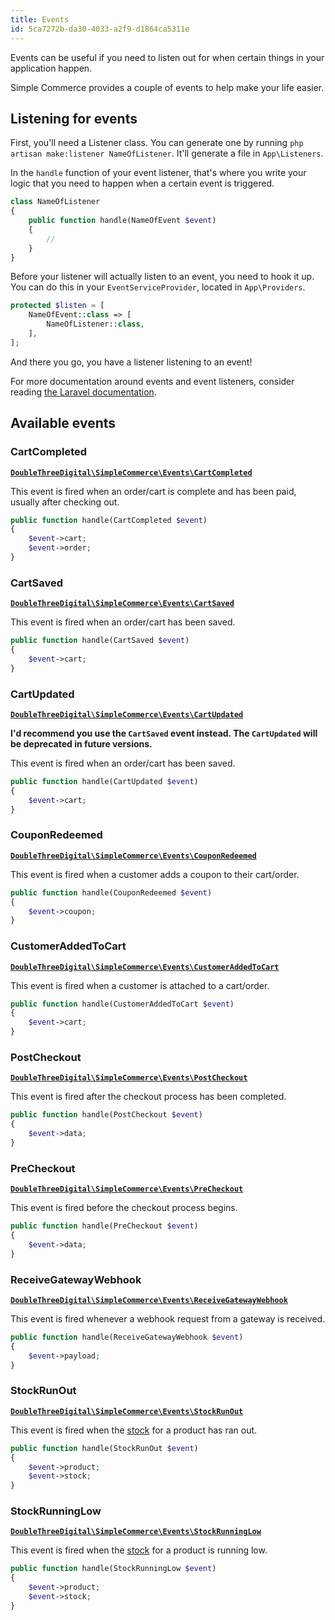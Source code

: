 ```yaml
---
title: Events
id: 5ca7272b-da30-4033-a2f9-d1864ca5311e
---
```

Events can be useful if you need to listen out for when certain things in your application happen.

Simple Commerce provides a couple of events to help make your life easier.

## Listening for events

First, you'll need a Listener class. You can generate one by running `php artisan make:listener NameOfListener`. It'll generate a file in `App\Listeners`.

In the `handle` function of your event listener, that's where you write your logic that you need to happen when a certain event is triggered.

```php
class NameOfListener
{
    public function handle(NameOfEvent $event)
    {
        //
    }
}
```

Before your listener will actually listen to an event, you need to hook it up. You can do this in your `EventServiceProvider`, located in `App\Providers`.

```php
protected $listen = [
	NameOfEvent::class => [
    	NameOfListener::class,
    ],
];
```

And there you go, you have a listener listening to an event!

For more documentation around events and event listeners, consider reading [the Laravel documentation](https://laravel.com/docs/events).

## Available events

### CartCompleted 

[**`DoubleThreeDigital\SimpleCommerce\Events\CartCompleted`**](https://github.com/doublethreedigital/simple-commerce/blob/master/src/Events/CartCompleted.php)

This event is fired when an order/cart is complete and has been paid, usually after checking out.

```php
public function handle(CartCompleted $event)
{
	$event->cart;
  	$event->order;
}
```

### CartSaved 

[**`DoubleThreeDigital\SimpleCommerce\Events\CartSaved`**](https://github.com/doublethreedigital/simple-commerce/blob/master/src/Events/CartSaved.php)

This event is fired when an order/cart has been saved. 

```php
public function handle(CartSaved $event)
{
	$event->cart;
}
```

### CartUpdated 

[**`DoubleThreeDigital\SimpleCommerce\Events\CartUpdated`**](https://github.com/doublethreedigital/simple-commerce/blob/master/src/Events/CartUpdated.php)

**I'd recommend you use the `CartSaved` event instead. The `CartUpdated` will be deprecated in future versions.**

This event is fired when an order/cart has been saved. 

```php
public function handle(CartUpdated $event)
{
	$event->cart;
}
```

### CouponRedeemed 

[**`DoubleThreeDigital\SimpleCommerce\Events\CouponRedeemed`**](https://github.com/doublethreedigital/simple-commerce/blob/master/src/Events/CouponRedeemed.php)

This event is fired when a customer adds a coupon to their cart/order.

```php
public function handle(CouponRedeemed $event)
{
	$event->coupon;
}
```

### CustomerAddedToCart

[**`DoubleThreeDigital\SimpleCommerce\Events\CustomerAddedToCart`**](https://github.com/doublethreedigital/simple-commerce/blob/master/src/Events/CustomerAddedToCart.php)

This event is fired when a customer is attached to a cart/order.

```php
public function handle(CustomerAddedToCart $event)
{
	$event->cart;
}
```

### PostCheckout 

[**`DoubleThreeDigital\SimpleCommerce\Events\PostCheckout`**](https://github.com/doublethreedigital/simple-commerce/blob/master/src/Events/PostCheckout.php)

This event is fired after the checkout process has been completed.

```php
public function handle(PostCheckout $event)
{
	$event->data;
}
```

### PreCheckout 

[**`DoubleThreeDigital\SimpleCommerce\Events\PreCheckout`**](https://github.com/doublethreedigital/simple-commerce/blob/master/src/Events/PreCheckout.php)

This event is fired before the checkout process begins.

```php
public function handle(PreCheckout $event)
{
	$event->data;
}
```

### ReceiveGatewayWebhook

[**`DoubleThreeDigital\SimpleCommerce\Events\ReceiveGatewayWebhook`**](https://github.com/doublethreedigital/simple-commerce/blob/master/src/Events/ReceiveGatewayWebhook.php)

This event is fired whenever a webhook request from a gateway is received.

```php
public function handle(ReceiveGatewayWebhook $event)
{
	$event->payload;
}
```

### StockRunOut 

[**`DoubleThreeDigital\SimpleCommerce\Events\StockRunOut`**](https://github.com/doublethreedigital/simple-commerce/blob/master/src/Events/StockRunOut.php)

This event is fired when the [stock](https://sc-docs.doublethree.digital/v2.2/stock) for a product has ran out. 

```php
public function handle(StockRunOut $event)
{
	$event->product;
    $event->stock;
}
```

### StockRunningLow

[**`DoubleThreeDigital\SimpleCommerce\Events\StockRunningLow`**](https://github.com/doublethreedigital/simple-commerce/blob/master/src/Events/StockRunningLow.php)

This event is fired when the [stock](https://sc-docs.doublethree.digital/v2.2/stock) for a product is running low.

```php
public function handle(StockRunningLow $event)
{
	$event->product;
    $event->stock;
}
```